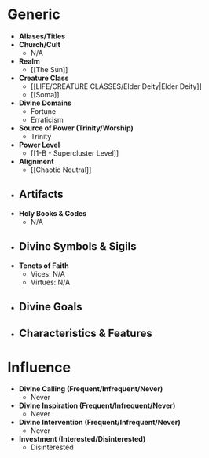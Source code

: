 # Generic
- **Aliases/Titles**
- **Church/Cult**
	- N/A
- **Realm**
	- [[The Sun]]
- **Creature Class**
	- [[LIFE/CREATURE CLASSES/Elder Deity|Elder Deity]]
	- [[Soma]]
- **Divine Domains**
	- Fortune
	- Erraticism
- **Source of Power (Trinity/Worship)**
	- Trinity
- **Power Level**
	- [[1-B - Supercluster Level]]
- **Alignment**
	- [[Chaotic Neutral]]
- **Artifacts**
	- 
- **Holy Books & Codes**
	- N/A
- **Divine Symbols & Sigils**
	- 
- **Tenets of Faith**
	- Vices: N/A
	- Virtues: N/A
- **Divine Goals**
	- 
- **Characteristics & Features**
	- 
# Influence
- **Divine Calling (Frequent/Infrequent/Never)**
	- Never
- **Divine Inspiration (Frequent/Infrequent/Never)**
	- Never
- **Divine Intervention (Frequent/Infrequent/Never)**
	- Never
- **Investment (Interested/Disinterested)**
	- Disinterested